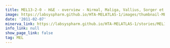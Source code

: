 ```yaml
---
title: MEL13-2-0 - H&E - overview - Nirmal, Maliga, Vallius, Sorger et al., 2021
image: https://labsyspharm.github.io/HTA-MELATLAS-1/images/thumbnail-MEL13-2-0-he-overview.jpg
date: '2011-02-07'
minerva_link: https://labsyspharm.github.io/HTA-MELATLAS-1/stories/MEL13-2-0-he-overview.html
info_link: null
show_page_link: false
tag: MEL
---
```

